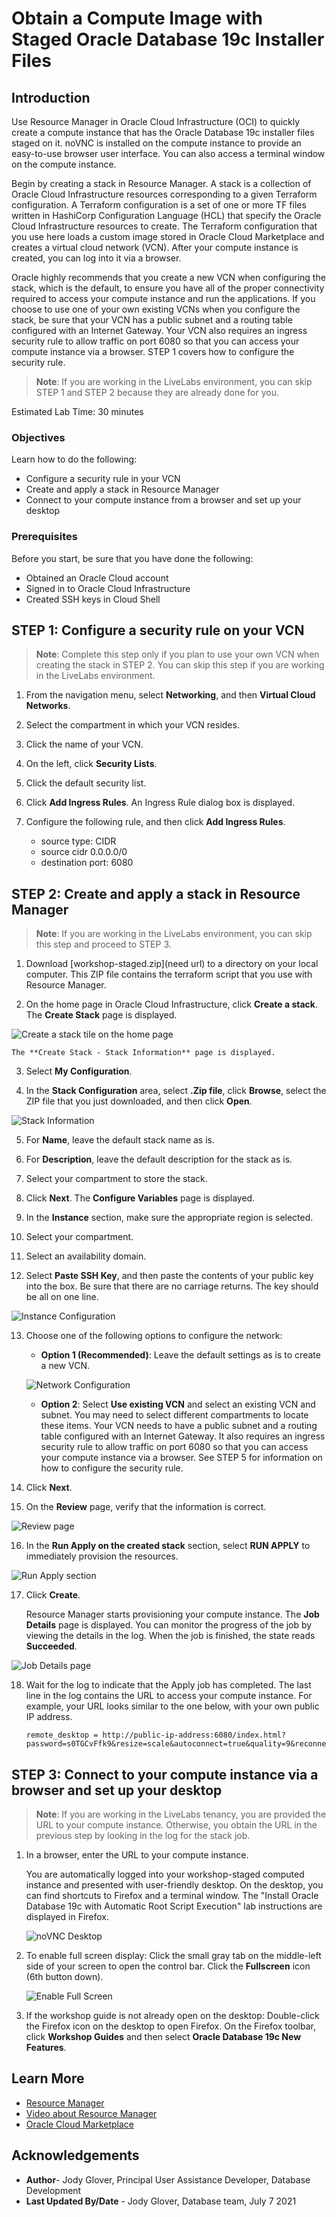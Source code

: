 # Obtain a Compute Image with Staged Oracle Database 19c Installer Files

## Introduction
Use Resource Manager in Oracle Cloud Infrastructure (OCI) to quickly create a compute instance that has the Oracle Database 19c installer files staged on it. noVNC is installed on the compute instance to provide an easy-to-use browser user interface. You can also access a terminal window on the compute instance.

Begin by creating a stack in Resource Manager. A stack is a collection of Oracle Cloud Infrastructure resources corresponding to a given Terraform configuration. A Terraform configuration is a set of one or more TF files written in HashiCorp Configuration Language (HCL) that specify the Oracle Cloud Infrastructure resources to create. The Terraform configuration that you use here loads a custom image stored in Oracle Cloud Marketplace and creates a virtual cloud network (VCN). After your compute instance is created, you can log into it via a browser.

Oracle highly recommends that you create a new VCN when configuring the stack, which is the default, to ensure you have all of the proper connectivity required to access your compute instance and run the applications. If you choose to use one of your own existing VCNs when you configure the stack, be sure that your VCN has a public subnet and a routing table configured with an Internet Gateway. Your VCN also requires an ingress security rule to allow traffic on port 6080 so that you can access your compute instance via a browser. STEP 1 covers how to configure the security rule.

> **Note**: If you are working in the LiveLabs environment, you can skip STEP 1 and STEP 2 because they are already done for you.

Estimated Lab Time: 30 minutes

### Objectives

Learn how to do the following:

- Configure a security rule in your VCN
- Create and apply a stack in Resource Manager
- Connect to your compute instance from a browser and set up your desktop


### Prerequisites

Before you start, be sure that you have done the following:

- Obtained an Oracle Cloud account
- Signed in to Oracle Cloud Infrastructure
- Created SSH keys in Cloud Shell

## **STEP 1**: Configure a security rule on your VCN

> **Note**: Complete this step only if you plan to use your own VCN when creating the stack in STEP 2. You can skip this step if you are working in the LiveLabs environment.

1. From the navigation menu, select **Networking**, and then **Virtual Cloud Networks**.

2. Select the compartment in which your VCN resides.

3. Click the name of your VCN.

4. On the left, click **Security Lists**.

5. Click the default security list.

6. Click **Add Ingress Rules**. An Ingress Rule dialog box is displayed.

7. Configure the following rule, and then click **Add Ingress Rules**.

    - source type: CIDR
    - source cidr 0.0.0.0/0
    - destination port: 6080


## **STEP 2**: Create and apply a stack in Resource Manager

> **Note**: If you are working in the LiveLabs environment, you can skip this step and proceed to STEP 3.

1. Download [workshop-staged.zip](need url) to a directory on your local computer. This ZIP file contains the terraform script that you use with Resource Manager.

2. On the home page in Oracle Cloud Infrastructure, click **Create a stack**. The **Create Stack** page is displayed.

  ![Create a stack tile on the home page](images/create-a-stack.png)

    The **Create Stack - Stack Information** page is displayed.

3. Select **My Configuration**.

4. In the **Stack Configuration** area, select **.Zip file**, click **Browse**, select the ZIP file that you just downloaded, and then click **Open**.

  ![Stack Information](images/stack-information-page.png "Stack Information page")

5. For **Name**, leave the default stack name as is.

6. For **Description**, leave the default description for the stack as is.

7. Select your compartment to store the stack.

8. Click **Next**. The **Configure Variables** page is displayed.

9. In the **Instance** section, make sure the appropriate region is selected.

10. Select your compartment.

11. Select an availability domain.

12. Select **Paste SSH Key**, and then paste the contents of your public key into the box. Be sure that there are no carriage returns. The key should be all on one line.

  ![Instance Configuration](images/instance-configuration.png "Instance Configuration")

13. Choose one of the following options to configure the network:

    - **Option 1 (Recommended)**: Leave the default settings as is to create a new VCN.

    ![Network Configuration](images/network-configuration.png "Network Configuration")

    - **Option 2**: Select **Use existing VCN** and select an existing VCN and subnet. You may need to select different compartments to locate these items. Your VCN needs to have a public subnet and a routing table configured with an Internet Gateway. It also requires an ingress security rule to allow traffic on port 6080 so that you can access your compute instance via a browser. See STEP 5 for information on how to configure the security rule.

14. Click **Next**.

15. On the **Review** page, verify that the information is correct.

  ![Review page](images/review-page.png "Review page")

16. In the **Run Apply on the created stack** section, select **RUN APPLY** to immediately provision the resources.

  ![Run Apply section](images/run-apply-section.png "Run Apply Section")

17. Click **Create**.

    Resource Manager starts provisioning your compute instance. The **Job Details** page is displayed. You can monitor the progress of the job by viewing the details in the log. When the job is finished, the state reads **Succeeded**.

  ![Job Details page](images/job-details-page.png "Job Details page")

18. Wait for the log to indicate that the Apply job has completed. The last line in the log contains the URL to access your compute instance. For example, your URL looks similar to the one below, with your own public IP address.

    ```
    remote_desktop = http://public-ip-address:6080/index.html?password=s0TGCvFfk9&resize=scale&autoconnect=true&quality=9&reconnect=true
    ```


## **STEP 3**: Connect to your compute instance via a browser and set up your desktop

> **Note**: If you are working in the LiveLabs tenancy, you are provided the URL to your compute instance. Otherwise, you obtain the URL in the previous step by looking in the log for the stack job.

1. In a browser, enter the URL to your compute instance.

   You are automatically logged into your workshop-staged computed instance and presented with user-friendly desktop. On the desktop, you can find shortcuts to Firefox and a terminal window. The "Install Oracle Database 19c with Automatic Root Script Execution" lab instructions are displayed in Firefox.

    ![noVNC Desktop](images/noVNC-desktop.png "noVNC Desktop")

2. To enable full screen display: Click the small gray tab on the middle-left side of your screen to open the control bar. Click the **Fullscreen** icon (6th button down).

    ![Enable Full Screen](images/enable-full-screen.png "Enable Full Screen")

3. If the workshop guide is not already open on the desktop: Double-click the Firefox icon on the desktop to open Firefox. On the Firefox toolbar, click **Workshop Guides** and then select **Oracle Database 19c New Features**.



## Learn More

- [Resource Manager](https://docs.oracle.com/en-us/iaas/Content/ResourceManager/Concepts/landing.htm#ResourceManager)
- [Video about Resource Manager](https://youtu.be/udJdVCz5HYs)
- [Oracle Cloud Marketplace](https://cloudmarketplace.oracle.com/marketplace/en_US/homePage.jspx)

## Acknowledgements

- **Author**- Jody Glover, Principal User Assistance Developer, Database Development
- **Last Updated By/Date** - Jody Glover, Database team, July 7 2021
